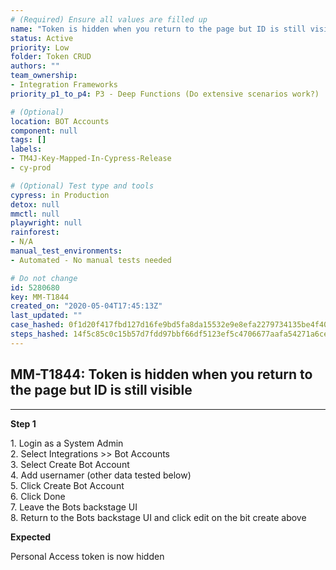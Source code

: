 ```yaml
---
# (Required) Ensure all values are filled up
name: "Token is hidden when you return to the page but ID is still visible"
status: Active
priority: Low
folder: Token CRUD
authors: ""
team_ownership: 
- Integration Frameworks
priority_p1_to_p4: P3 - Deep Functions (Do extensive scenarios work?)

# (Optional)
location: BOT Accounts
component: null
tags: []
labels: 
- TM4J-Key-Mapped-In-Cypress-Release
- cy-prod

# (Optional) Test type and tools
cypress: in Production
detox: null
mmctl: null
playwright: null
rainforest: 
- N/A
manual_test_environments: 
- Automated - No manual tests needed

# Do not change
id: 5280680
key: MM-T1844
created_on: "2020-05-04T17:45:13Z"
last_updated: ""
case_hashed: 0f1d20f417fbd127d16fe9bd5fa8da15532e9e8efa2279734135be4f407781fb42c5a8dd49d0019478d9e02681517feb
steps_hashed: 14f5c85c0c15b57d7fdd97bbf66df5123ef5c4706677aafa54271a6ce16236c520b039e5d41e4c1686a84de33cc4b301
---
```


<!-- (Auto-generated) Based on frontmatter's "key" and "name" -->

## MM-T1844: Token is hidden when you return to the page but ID is still visible

---

**Step 1**

1\. Login as a System Admin\
2\. Select Integrations >> Bot Accounts\
3\. Select Create Bot Account\
4\. Add usernamer (other data tested below)\
5\. Click Create Bot Account\
6\. Click Done\
7\. Leave the Bots backstage UI\
8\. Return to the Bots backstage UI and click edit on the bit create above

**Expected**

Personal Access token is now hidden
